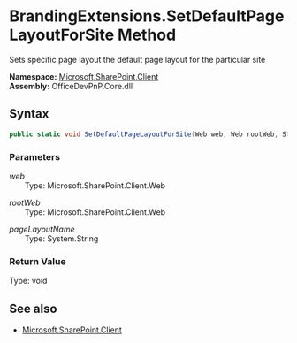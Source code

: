 # BrandingExtensions.SetDefaultPageLayoutForSite Method  
Sets specific page layout the default page layout for the particular site  

**Namespace:** [Microsoft.SharePoint.Client](Microsoft.SharePoint.Client.md)  
**Assembly:** OfficeDevPnP.Core.dll  
## Syntax
```C#
public static void SetDefaultPageLayoutForSite(Web web, Web rootWeb, String pageLayoutName)
```
### Parameters
*web*  
&emsp;&emsp;Type: Microsoft.SharePoint.Client.Web  

*rootWeb*  
&emsp;&emsp;Type: Microsoft.SharePoint.Client.Web  

*pageLayoutName*  
&emsp;&emsp;Type: System.String  

### Return Value
Type: void  

## See also
- [Microsoft.SharePoint.Client](Microsoft.SharePoint.Client.md)
